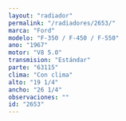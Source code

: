```yaml
---
layout: "radiador"
permalink: "/radiadores/2653/"
marca: "Ford"
modelo: "F-350 / F-450 / F-550"
ano: "1967"
motor: "V8 5.0"
transmision: "Estándar"
parte: "63115"
clima: "Con clima"
alto: "19 1/4"
ancho: "26 1/4"
observaciones: ""
id: "2653"
---
```


